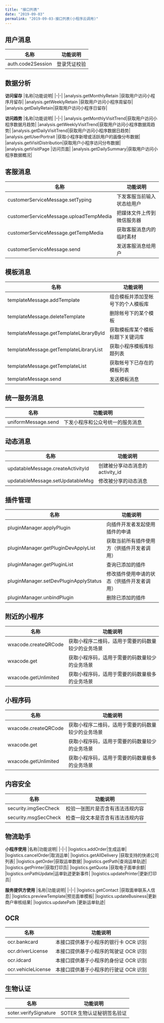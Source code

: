 ```yaml
---
title: "接口列表"
date: "2019-09-03"
permalink: "2019-09-03-接口列表(小程序云调用)"
---
```


## **用户消息**
|名称|功能说明|
|-|-|
|auth.code2Session|登录凭证校验|

## **数据分析**
**访问留存**
|名称|功能说明|
|-|-|
|analysis.getMonthlyRetain |获取用户访问小程序月留存|
|analysis.getWeeklyRetain |获取用户访问小程序周留存|
|analysis.getDailyRetain|获取用户访问小程序日留存|

**访问趋势**
|名称|功能说明|
|-|-|
|analysis.getMonthlyVisitTrend|获取用户访问小程序数据月趋势|
|analysis.getWeeklyVisitTrend|获取用户访问小程序数据周趋势|
|analysis.getDailyVisitTrend|获取用户访问小程序数据日趋势|
|analysis.getUserPortrait |获取小程序新增或活跃用户的画像分布数据|
|analysis.getVisitDistribution|获取用户小程序访问分布数据|
|analysis.getVisitPage |访问页面|
|analysis.getDailySummary|获取用户访问小程序数据概况|

## **客服消息**
|名称|功能说明|
|-|-|
|customerServiceMessage.setTyping|下发客服当前输入状态给用户|
|customerServiceMessage.uploadTempMedia |把媒体文件上传到微信服务器|
|customerServiceMessage.getTempMedia|获取客服消息内的临时素材|
|customerServiceMessage.send|发送客服消息给用户|

## **模板消息**
|名称|功能说明|
|-|-|
|templateMessage.addTemplate|组合模板并添加至帐号下的个人模板库|
|templateMessage.deleteTemplate|删除帐号下的某个模板|
|templateMessage.getTemplateLibraryById |获取模板库某个模板标题下关键词库|
|templateMessage.getTemplateLibraryList|获取小程序模板库标题列表|
|templateMessage.getTemplateList |获取帐号下已存在的模板列表|
|templateMessage.send |发送模板消息|

## **统一服务消息**
|名称|功能说明|
|-|-|
|uniformMessage.send|下发小程序和公众号统一的服务消息|

## **动态消息**
|名称|功能说明|
|-|-|
|updatableMessage.createActivityId|创建被分享动态消息的 activity_id|
|updatableMessage.setUpdatableMsg |修改被分享的动态消息|

## **插件管理**
|名称|功能说明|
|-|-|
|pluginManager.applyPlugin|向插件开发者发起使用插件的申请|
|pluginManager.getPluginDevApplyList |获取当前所有插件使用方（供插件开发者调用）|
|pluginManager.getPluginList|查询已添加的插件|
|pluginManager.setDevPluginApplyStatus|修改插件使用申请的状态（供插件开发者调用）|
|pluginManager.unbindPlugin|删除已添加的插件|

## **附近的小程序**
|名称|功能说明|
|-|-|
|wxacode.createQRCode|获取小程序二维码，适用于需要的码数量较少的业务场景|
|wxacode.get|获取小程序码，适用于需要的码数量较少的业务场景|
|wxacode.getUnlimited|获取小程序码，适用于需要的码数量极多的业务场景|

## **小程序码**
|名称|功能说明|
|-|-|
|wxacode.createQRCode|获取小程序二维码，适用于需要的码数量较少的业务场景|
|wxacode.get|获取小程序码，适用于需要的码数量较少的业务场景|
|wxacode.getUnlimited|获取小程序码，适用于需要的码数量极多的业务场景|

## **内容安全**
|名称|功能说明|
|-|-|
|security.imgSecCheck|校验一张图片是否含有违法违规内容|
|security.msgSecCheck|检查一段文本是否含有违法违规内容|

## **物流助手**

**小程序使用**
|名称|功能说明|
|-|-|
|logistics.addOrder|生成运单|
|logistics.cancelOrder|取消运单|
|logistics.getAllDelivery |获取支持的快递公司列表|
|logistics.getOrder|获取运单数据|
|logistics.getPath|查询运单轨迹|
|logistics.getPrinter|获取打印员|
|logistics.getQuota |获取电子面单余额|
|logistics.onPathUpdate|运单轨迹更新事件|
|logistics.updatePrinter|更新打印员|

**服务提供方使用**
|名称|功能说明|
|-|-|
|logistics.getContact |获取面单联系人信息|
|logistics.previewTemplate|预览面单模板|
|logistics.updateBusiness|更新商户审核结果|
|logistics.updatePath |更新运单轨迹|

## **OCR**
|名称|功能说明|
|-|-|
|ocr.bankcard|本接口提供基于小程序的银行卡 OCR 识别|
|ocr.driverLicense|本接口提供基于小程序的驾驶证 OCR 识别|
|ocr.idcard|本接口提供基于小程序的身份证 OCR 识别|
|ocr.vehicleLicense|本接口提供基于小程序的行驶证 OCR 识别|

## **生物认证**
|名称|功能说明|
|-|-|
|soter.verifySignature|SOTER 生物认证秘钥签名验证|